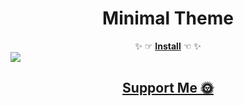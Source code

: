 <h1 align="center">Minimal Theme</h1>

<div align="center">
  ✨ ☞ <a href="https://ankiweb.net/shared/info/867316254" ><b>Install</b></a> ☜ ✨
</div>

<img src="https://imgur.com/EJ4ZA8k.png"/>

<br>


<h2 align="center">
  <a href="https://nogira.github.io/generate/donate.html" ><b>Support Me 🌞</b></a>
</h2>
